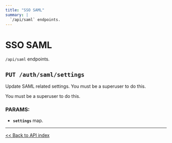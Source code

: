 ```yaml
---
title: "SSO SAML"
summary: |
  `/api/saml` endpoints.
---
```


# SSO SAML

`/api/saml` endpoints.

## `PUT /auth/saml/settings`

Update SAML related settings. You must be a superuser to do this.

You must be a superuser to do this.

### PARAMS:

-  **`settings`** map.

---

[<< Back to API index](../api-documentation.md)